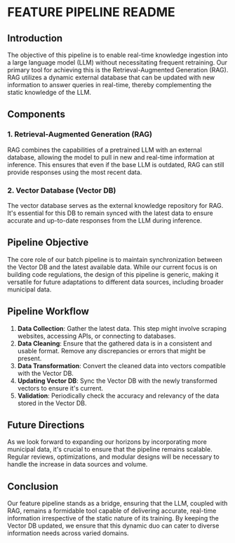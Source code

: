 # FEATURE PIPELINE README

## Introduction
The objective of this pipeline is to enable real-time knowledge ingestion into a large language model (LLM) without necessitating frequent retraining. Our primary tool for achieving this is the Retrieval-Augmented Generation (RAG). RAG utilizes a dynamic external database that can be updated with new information to answer queries in real-time, thereby complementing the static knowledge of the LLM.

## Components

### 1. Retrieval-Augmented Generation (RAG)
RAG combines the capabilities of a pretrained LLM with an external database, allowing the model to pull in new and real-time information at inference. This ensures that even if the base LLM is outdated, RAG can still provide responses using the most recent data.

### 2. Vector Database (Vector DB)
The vector database serves as the external knowledge repository for RAG. It's essential for this DB to remain synced with the latest data to ensure accurate and up-to-date responses from the LLM during inference.

## Pipeline Objective
The core role of our batch pipeline is to maintain synchronization between the Vector DB and the latest available data. While our current focus is on building code regulations, the design of this pipeline is generic, making it versatile for future adaptations to different data sources, including broader municipal data.

## Pipeline Workflow

1. **Data Collection**: Gather the latest data. This step might involve scraping websites, accessing APIs, or connecting to databases.
2. **Data Cleaning**: Ensure that the gathered data is in a consistent and usable format. Remove any discrepancies or errors that might be present.
3. **Data Transformation**: Convert the cleaned data into vectors compatible with the Vector DB.
4. **Updating Vector DB**: Sync the Vector DB with the newly transformed vectors to ensure it's current.
5. **Validation**: Periodically check the accuracy and relevancy of the data stored in the Vector DB.

## Future Directions
As we look forward to expanding our horizons by incorporating more municipal data, it's crucial to ensure that the pipeline remains scalable. Regular reviews, optimizations, and modular designs will be necessary to handle the increase in data sources and volume.

## Conclusion
Our feature pipeline stands as a bridge, ensuring that the LLM, coupled with RAG, remains a formidable tool capable of delivering accurate, real-time information irrespective of the static nature of its training. By keeping the Vector DB updated, we ensure that this dynamic duo can cater to diverse information needs across varied domains.

